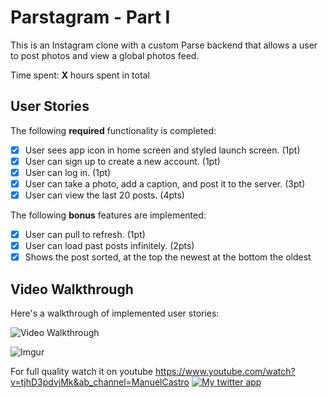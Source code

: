 # Parstagram - Part I

This is an Instagram clone with a custom Parse backend that allows a user 
to post photos and view a global photos feed.

Time spent: **X** hours spent in total

## User Stories

The following **required** functionality is completed:

- [x] User sees app icon in home screen and styled launch screen. (1pt)
- [x] User can sign up to create a new account. (1pt)
- [x] User can log in. (1pt)
- [x] User can take a photo, add a caption, and post it to the server. 
(3pt)
- [x] User can view the last 20 posts. (4pts)

The following **bonus** features are implemented:

- [x] User can pull to refresh. (1pt)
- [x] User can load past posts infinitely. (2pts)
- [x] Shows the post sorted, at the top the newest at the bottom the 
oldest

## Video Walkthrough

Here's a walkthrough of implemented user stories:

<img src='https://i.imgur.com/Bykkkst.gif' title='Video Walkthrough' width='' alt='Video Walkthrough' />

![Imgur](https://imgur.com/Bykkkst.gif)

For full quality watch it on youtube
https://www.youtube.com/watch?v=tjhD3pdvjMk&ab_channel=ManuelCastro
[![My twitter app](http://img.youtube.com/vi/tjhD3pdvjMk/0.jpg)](https://youtu.be/tjhD3pdvjMk "Parstagram")

